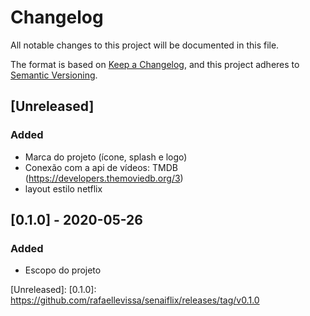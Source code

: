 # Changelog
All notable changes to this project will be documented in this file.

The format is based on [Keep a Changelog](https://keepachangelog.com/en/1.0.0/),
and this project adheres to [Semantic Versioning](https://semver.org/spec/v2.0.0.html).

## [Unreleased]
### Added
- Marca do projeto (ícone, splash e logo)
- Conexão com a api de vídeos: TMDB (https://developers.themoviedb.org/3)
- layout estilo netflix

## [0.1.0] - 2020-05-26
### Added
-  Escopo do projeto

[Unreleased]:
[0.1.0]: https://github.com/rafaellevissa/senaiflix/releases/tag/v0.1.0
